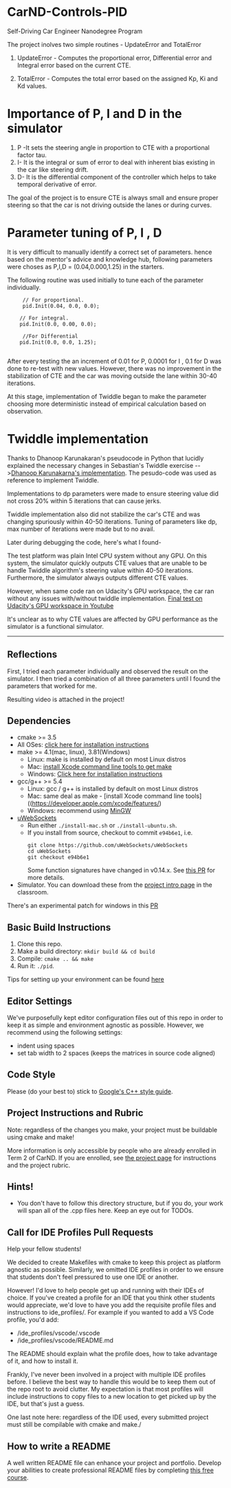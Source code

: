 # CarND-Controls-PID
Self-Driving Car Engineer Nanodegree Program

The project inolves two simple routines - UpdateError and TotalError

1. UpdateError - Computes the proportional error, Differential error and Integral error based on the current CTE.

2. TotalError - Computes the total error based on the assigned Kp, Ki and Kd values.

# Importance of P, I and D in the simulator
1. P -It sets the steering angle in proportion to CTE with a proportional factor tau.
2. I- It is the integral or sum of error to deal with inherent bias existing in the car like steering drift.
3. D- It is the differential component of the controller which helps to take temporal derivative of error.


The goal of the project is to ensure CTE is always small and ensure proper steering so that the car is not driving outside the lanes or during curves.
# Parameter tuning of P, I , D

It is very difficult to manually identify a correct set of parameters. hence based on the mentor's advice and knowledge hub, following parameters were choses as P,I,D = (0.04,0.000,1.25) in the starters.

The following routine was used initially to tune each of the parameter individually. 
```
     // For proportional.
     pid.Init(0.04, 0.0, 0.0);

    // For integral.
    pid.Init(0.0, 0.00, 0.0);
     
     //For Differential
    pid.Init(0.0, 0.0, 1.25);
    
```
After every testing the an increment of 0.01 for P, 0.0001 for I , 0.1 for D was done to re-test with new values. However, there was no improvement in the stabilization of CTE and the car was moving outside the lane within 30-40 iterations.

At this stage, implementation of Twiddle began to make the parameter choosing more deterministic instead of empirical calculation based on observation.


# Twiddle implementation

Thanks to Dhanoop Karunakaran's pseudocode in Python that lucidly explained the necessary changes in Sebastian's Twiddle exercise -->[Dhanoop Karunakarna's implementation](https://medium.com/intro-to-artificial-intelligence/pid-controller-udacitys-self-driving-car-nanodegree-c4fd15bdc981). The pesudo-code was used as reference to implement Twiddle.

Implementations to dp parameters were made to ensure steering value did not cross 20% within 5 iterations that can cause jerks. 

Twiddle implementation also did not stabilize the car's CTE and was changing spuriously within 40-50 iterations. Tuning of parameters like dp, max number of iterations were made but to no avail.

Later during debugging the code, here's what I found-

The test platform was plain Intel CPU system without any GPU. On this system, the simulator quickly outputs CTE values that are unable to be handle  Twiddle algorithm's steering value within 40-50 iterations. Furthermore, the simulator always outputs different CTE values.

However, when same code ran on Udacity's GPU workspace, the car ran without any issues with/without twiddle implementation. [Final test  on Udacity's GPU workspace in Youtube](https://youtu.be/f_6k0I85IQE)

It's unclear as to why CTE values are affected by GPU performance as the simulator is a functional simulator.

---

## Reflections

First, I tried each parameter individually and observed the result on the simulator.
I then tried a combination of all three parameters until I found the parameters
that worked for me.

Resulting video is attached in the project!

## Dependencies

* cmake >= 3.5
 * All OSes: [click here for installation instructions](https://cmake.org/install/)
* make >= 4.1(mac, linux), 3.81(Windows)
  * Linux: make is installed by default on most Linux distros
  * Mac: [install Xcode command line tools to get make](https://developer.apple.com/xcode/features/)
  * Windows: [Click here for installation instructions](http://gnuwin32.sourceforge.net/packages/make.htm)
* gcc/g++ >= 5.4
  * Linux: gcc / g++ is installed by default on most Linux distros
  * Mac: same deal as make - [install Xcode command line tools]((https://developer.apple.com/xcode/features/)
  * Windows: recommend using [MinGW](http://www.mingw.org/)
* [uWebSockets](https://github.com/uWebSockets/uWebSockets)
  * Run either `./install-mac.sh` or `./install-ubuntu.sh`.
  * If you install from source, checkout to commit `e94b6e1`, i.e.
    ```
    git clone https://github.com/uWebSockets/uWebSockets 
    cd uWebSockets
    git checkout e94b6e1
    ```
    Some function signatures have changed in v0.14.x. See [this PR](https://github.com/udacity/CarND-MPC-Project/pull/3) for more details.
* Simulator. You can download these from the [project intro page](https://github.com/udacity/self-driving-car-sim/releases) in the classroom.

There's an experimental patch for windows in this [PR](https://github.com/udacity/CarND-PID-Control-Project/pull/3)

## Basic Build Instructions

1. Clone this repo.
2. Make a build directory: `mkdir build && cd build`
3. Compile: `cmake .. && make`
4. Run it: `./pid`. 

Tips for setting up your environment can be found [here](https://classroom.udacity.com/nanodegrees/nd013/parts/40f38239-66b6-46ec-ae68-03afd8a601c8/modules/0949fca6-b379-42af-a919-ee50aa304e6a/lessons/f758c44c-5e40-4e01-93b5-1a82aa4e044f/concepts/23d376c7-0195-4276-bdf0-e02f1f3c665d)

## Editor Settings

We've purposefully kept editor configuration files out of this repo in order to
keep it as simple and environment agnostic as possible. However, we recommend
using the following settings:

* indent using spaces
* set tab width to 2 spaces (keeps the matrices in source code aligned)

## Code Style

Please (do your best to) stick to [Google's C++ style guide](https://google.github.io/styleguide/cppguide.html).

## Project Instructions and Rubric

Note: regardless of the changes you make, your project must be buildable using
cmake and make!

More information is only accessible by people who are already enrolled in Term 2
of CarND. If you are enrolled, see [the project page](https://classroom.udacity.com/nanodegrees/nd013/parts/40f38239-66b6-46ec-ae68-03afd8a601c8/modules/f1820894-8322-4bb3-81aa-b26b3c6dcbaf/lessons/e8235395-22dd-4b87-88e0-d108c5e5bbf4/concepts/6a4d8d42-6a04-4aa6-b284-1697c0fd6562)
for instructions and the project rubric.

## Hints!

* You don't have to follow this directory structure, but if you do, your work
  will span all of the .cpp files here. Keep an eye out for TODOs.

## Call for IDE Profiles Pull Requests

Help your fellow students!

We decided to create Makefiles with cmake to keep this project as platform
agnostic as possible. Similarly, we omitted IDE profiles in order to we ensure
that students don't feel pressured to use one IDE or another.

However! I'd love to help people get up and running with their IDEs of choice.
If you've created a profile for an IDE that you think other students would
appreciate, we'd love to have you add the requisite profile files and
instructions to ide_profiles/. For example if you wanted to add a VS Code
profile, you'd add:

* /ide_profiles/vscode/.vscode
* /ide_profiles/vscode/README.md

The README should explain what the profile does, how to take advantage of it,
and how to install it.

Frankly, I've never been involved in a project with multiple IDE profiles
before. I believe the best way to handle this would be to keep them out of the
repo root to avoid clutter. My expectation is that most profiles will include
instructions to copy files to a new location to get picked up by the IDE, but
that's just a guess.

One last note here: regardless of the IDE used, every submitted project must
still be compilable with cmake and make./

## How to write a README
A well written README file can enhance your project and portfolio.  Develop your abilities to create professional README files by completing [this free course](https://www.udacity.com/course/writing-readmes--ud777).

